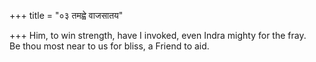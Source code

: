 +++
title = "०३ तमह्वे वाजसातय"

+++
Him, to win strength, have I invoked, even Indra mighty for the fray.  
     Be thou most near to us for bliss, a Friend to aid.
